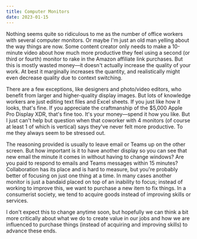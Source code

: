 ```yaml
---
title: Computer Monitors
date: 2023-01-15
---
```


Nothing seems quite so ridiculous to me as the number of office workers with several computer monitors. Or maybe I'm just an old man yelling about the way things are now. Some content creator only needs to make a 10-minute video about how much more productive they feel using a second (or third or fourth) monitor to rake in the Amazon affiliate link purchases. But this is mostly wasted money—it doesn't actually increase the quality of your work. At best it marginally increases the quantity, and realistically might even decrease quality due to context switching.

There are a few exceptions, like designers and photo/video editors, who benefit from larger and higher-quality display images. But lots of knowledge workers are just editing text files and Excel sheets. If you just like how it looks, that's fine. If you appreciate the craftmanship of the $5,000 Apple Pro Display XDR, that's fine too. It's your money—spend it how you like. But I just can't help but question when that coworker with 4 monitors (of course at least 1 of which is vertical) says they've never felt more productive. To me they always seem to be stressed out.

The reasoning provided is usually to leave email or Teams up on the other screen. But how important is it to have another display so you can see that new email the minute it comes in without having to change windows? Are you paid to respond to emails and Teams messages within 15 minutes? Collaboration has its place and is hard to measure, but you're probably better of focusing on just one thing at a time. In many cases another monitor is just a bandaid placed on top of an inability to focus; instead of working to improve this, we want to purchase a new item to fix things. In a consumerist society, we tend to acquire goods instead of improving skills or services.

I don't expect this to change anytime soon, but hopefully we can think a bit more critically about what we do to create value in our jobs and how we are influenced to purchase things (instead of acquiring and improving skills) to advance these ends.
